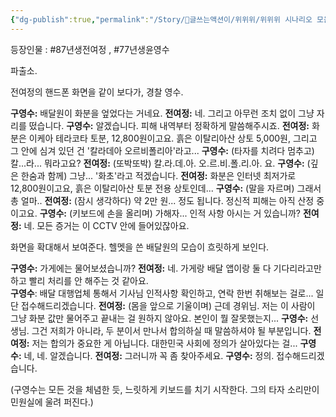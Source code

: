 ```yaml
---
{"dg-publish":true,"permalink":"/Story/🚂글쓰는액션이/위위위/위위위 시나리오 모음/40. 이 새X 신고하고 왔습니다/"}
---
```


등장인물 : #87년생전여정 , #77년생윤영수

파출소.

전여정의 핸드폰 화면을 같이 보다가, 경찰 영수.

**구영수:** 배달원이 화분을 엎었다는 거네요.
**전여정:** 네. 그리고 아무런 조치 없이 그냥 자리를 떴습니다.
**구영수:** 알겠습니다. 피해 내역부터 정확하게 말씀해주시죠.
**전여정:** 화분은 이케아 테라코타 토분, 12,800원이고요. 흙은 이탈리아산 상토 5,000원, 그리고 그 안에 심겨 있던 건 '칼라데아 오르비폴리아'라고...
**구영수:** (타자를 치려다 멈추고) 칼...라... 뭐라고요?
**전여정:** (또박또박) 칼.라.데.아. 오.르.비.폴.리.아. 요.
**구영수:** (깊은 한숨과 함께) 그냥... '화초'라고 적겠습니다.
**전여정:** 화분은 인터넷 최저가로 12,800원이고요, 흙은 이탈리아산 토분 전용 상토인데...
**구영수:** (말을 자르며) 그래서 총 얼마..
**전여정:** (잠시 생각하다) 약 2만 원... 정도 됩니다. 정신적 피해는 아직 산정 중이고요.
**구영수:** (키보드에 손을 올리며) 가해자... 인적 사항 아시는 거 있습니까?
**전여정:** 네. 모든 증거는 이 CCTV 안에 들어있잖아요. 

화면을 확대해서 보여준다. 헬멧을 쓴 배달원의 모습이 흐릿하게 보인다.

**구영수:** 가게에는 물어보셨습니까?
**전여정:** 네. 가게랑 배달 앱이랑 둘 다 기다리라고만 하고 빨리 처리를 안 해주는 것 같아요.  
**구영수**: 배달 대행업체 통해서 기사님 인적사항 확인하고, 연락 한번 취해보는 걸로... 일단 접수해드리겠습니다.
**전여정:** (몸을 앞으로 기울이며) 근데 경위님. 저는 이 사람이 그냥 화분 값만 물어주고 끝내는 걸 원하지 않아요. 본인이 뭘 잘못했는지...
**구영수:** 선생님. 그건 저희가 아니라, 두 분이서 만나서 합의하실 때 말씀하셔야 될 부분입니다.
**전여정:** 저는 합의가 중요한 게 아닙니다. 대한민국 사회에 정의가 살아있다는 걸... 
**구영수:** 네, 네. 알겠습니다. 
**전여정:** 그러니까 꼭 좀 찾아주세요.
**구영수:** 정의. 접수해드리겠습니다.

(구영수는 모든 것을 체념한 듯, 느릿하게 키보드를 치기 시작한다. 그의 타자 소리만이 민원실에 울려 퍼진다.)
